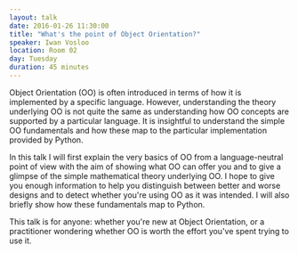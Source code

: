 ```yaml
---
layout: talk
date: 2016-01-26 11:30:00
title: "What's the point of Object Orientation?"
speaker: Iwan Vosloo
location: Room 02
day: Tuesday
duration: 45 minutes
---
```


Object Orientation (OO) is often introduced in terms of how it is implemented
by a specific language. However, understanding the theory underlying OO is not
quite the same as understanding how OO concepts are supported by a particular
language. It is insightful to understand the simple OO fundamentals and how
these map to the particular implementation provided by Python.

In this talk I will first explain the very basics of OO from a language-neutral
point of view with the aim of showing what OO can offer you and to give a
glimpse of the simple mathematical theory underlying OO. I hope to give you
enough information to help you distinguish between better and worse designs and
to detect whether you're using OO as it was intended. I will also briefly show
how these fundamentals map to Python.

This talk is for anyone: whether you're new at Object Orientation, or a
practitioner wondering whether OO is worth the effort you've spent trying to
use it.
